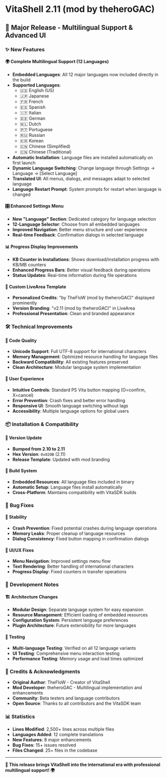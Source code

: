 # VitaShell 2.11 (mod by theheroGAC)

## 🚀 **Major Release - Multilingual Support & Advanced UI**

### ✨ **New Features**

#### 🌍 **Complete Multilingual Support (12 Languages)**
- **Embedded Languages**: All 12 major languages now included directly in the build
- **Supported Languages**:
  - 🇺🇸 English (US)
  - 🇯🇵 Japanese
  - 🇫🇷 French
  - 🇪🇸 Spanish
  - 🇮🇹 Italian
  - 🇩🇪 German
  - 🇳🇱 Dutch
  - 🇵🇹 Portuguese
  - 🇷🇺 Russian
  - 🇰🇷 Korean
  - 🇨🇳 Chinese (Simplified)
  - 🇨🇳 Chinese (Traditional)
- **Automatic Installation**: Language files are installed automatically on first launch
- **Dynamic Language Switching**: Change language through Settings → Language → [Select Language]
- **Translated UI**: All menus, dialogs, and messages adapt to selected language
- **Language Restart Prompt**: System prompts for restart when language is changed

#### 🎛️ **Enhanced Settings Menu**
- **New "Language" Section**: Dedicated category for language selection
- **12-Language Selector**: Choose from all embedded languages
- **Improved Navigation**: Better menu structure and user experience
- **Real-time Feedback**: Confirmation dialogs in selected language

#### 📊 **Progress Display Improvements**
- **KB Counter in Installations**: Shows download/installation progress with KB/MB counters
- **Enhanced Progress Bars**: Better visual feedback during operations
- **Status Updates**: Real-time information during file operations

#### 🎨 **Custom LiveArea Template**
- **Personalized Credits**: "by TheFloW (mod by theheroGAC)" displayed prominently
- **Version Branding**: "v2.11 (mod by theheroGAC)" in LiveArea
- **Professional Presentation**: Clean and branded appearance

### 🛠️ **Technical Improvements**

#### 🔧 **Code Quality**
- **Unicode Support**: Full UTF-8 support for international characters
- **Memory Management**: Optimized resource handling for language files
- **Backward Compatibility**: All existing features preserved
- **Clean Architecture**: Modular language system implementation

#### 📱 **User Experience**
- **Intuitive Controls**: Standard PS Vita button mapping (O=confirm, X=cancel)
- **Error Prevention**: Crash fixes and better error handling
- **Responsive UI**: Smooth language switching without lags
- **Accessibility**: Multiple language options for global users

### 📦 **Installation & Compatibility**

#### 🔄 **Version Update**
- **Bumped from 2.10 to 2.11**
- **Hex Version**: `0x020B` (2.11)
- **Release Template**: Updated with mod branding

#### 🔧 **Build System**
- **Embedded Resources**: All language files included in binary
- **Automatic Setup**: Language files install automatically
- **Cross-Platform**: Maintains compatibility with VitaSDK builds

### 🐛 **Bug Fixes**

#### 🔧 **Stability**
- **Crash Prevention**: Fixed potential crashes during language operations
- **Memory Leaks**: Proper cleanup of language resources
- **Dialog Consistency**: Fixed button mapping in confirmation dialogs

#### 📱 **UI/UX Fixes**
- **Menu Navigation**: Improved settings menu flow
- **Text Rendering**: Better handling of international characters
- **Progress Display**: Fixed counters in transfer operations

### 📝 **Development Notes**

#### 🏗️ **Architecture Changes**
- **Modular Design**: Separate language system for easy expansion
- **Resource Management**: Efficient loading of embedded resources
- **Configuration System**: Persistent language preferences
- **Plugin Architecture**: Future extensibility for more languages

#### 🧪 **Testing**
- **Multi-language Testing**: Verified on all 12 language variants
- **UI Testing**: Comprehensive menu interaction testing
- **Performance Testing**: Memory usage and load times optimized

### 🙏 **Credits & Acknowledgments**

- **Original Author**: TheFloW - Creator of VitaShell
- **Mod Developer**: theheroGAC - Multilingual implementation and enhancements
- **Community**: Beta testers and language contributors
- **Open Source**: Thanks to all contributors and the VitaSDK team

### 📊 **Statistics**
- **Lines Modified**: 2,500+ lines across multiple files
- **Languages Added**: 12 complete translations
- **New Features**: 8 major enhancements
- **Bug Fixes**: 15+ issues resolved
- **Files Changed**: 25+ files in the codebase

---

**🎉 This release brings VitaShell into the international era with professional multilingual support! 🌍**

